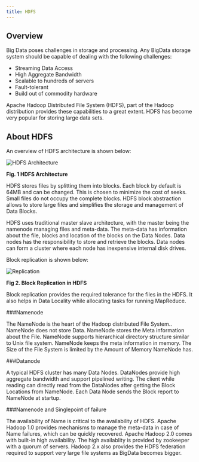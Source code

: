 ```yaml
---
title: HDFS
---
```


Overview
--------
Big Data poses challenges in storage and processing.  Any BigData storage system should be capable of dealing with the following challenges:

* Streaming Data Access
* High Aggregate Bandwidth
* Scalable to hundreds of servers
* Fault-tolerant
* Build out of commodity hardware

Apache Hadoop Distributed File System (HDFS), part of the Hadoop distribution provides these capabilities to a great extent. HDFS has become very popular for storing large data sets.

About HDFS
----------

An overview of HDFS architecture is shown below:

![HDFS Architecture](/images/hdfs-diagram.png)

**Fig. 1 HDFS Architecture**

HDFS stores files by splitting them into blocks. Each block by default is 64MB and can be changed. This is chosen to minimize the cost of seeks. Small files do not occupy the complete blocks. HDFS block abstraction allows to store large files and simplifies the storage and management of Data Blocks.

HDFS uses traditional master slave architecture, with the master being the namenode managing files and meta-data. The meta-data has information about the file, blocks and location of the blocks on the Data Nodes. Data nodes has the responsibility to store and retrieve the blocks. Data nodes can form a cluster where each node has inexpensive internal disk drives.

Block replication is shown below:

![Replication](/images/introduction/replication.png)

**Fig 2. Block Replication in HDFS**

Block replication provides the required tolerance for the files in the HDFS. It also helps in Data Locality while allocating tasks for running MapReduce.

###Namenode

The NameNode is the heart of the Hadoop distributed File System.. NameNode does not store Data. NameNode stores the Meta information about the File. NameNode supports hierarchical directory structure similar to Unix file system. NameNode keeps the meta information in memory. The Size of the File System is limited by the Amount of Memory NameNode has.

###Datanode

A typical HDFS cluster has many Data Nodes. DataNodes provide high aggregate bandwidth and support pipelined writing. The client while reading can directly read from the DataNodes after getting the Block Locations from NameNode. Each Data Node sends the Block report to NameNode at startup.

###Namenode and Singlepoint of failure

The availability of Name is critical to the availability of HDFS. Apache Hadoop 1.0 provides mechanisms to manage the meta-data in case of Name failures, which can be quickly recovered. Apache Hadoop 2.0 comes with built-in high availability. The high availablity is provided by zookeeper with a quorum of servers. Hadoop 2.x also provides the HDFS federation required to support very large file systems as BigData becomes bigger.

